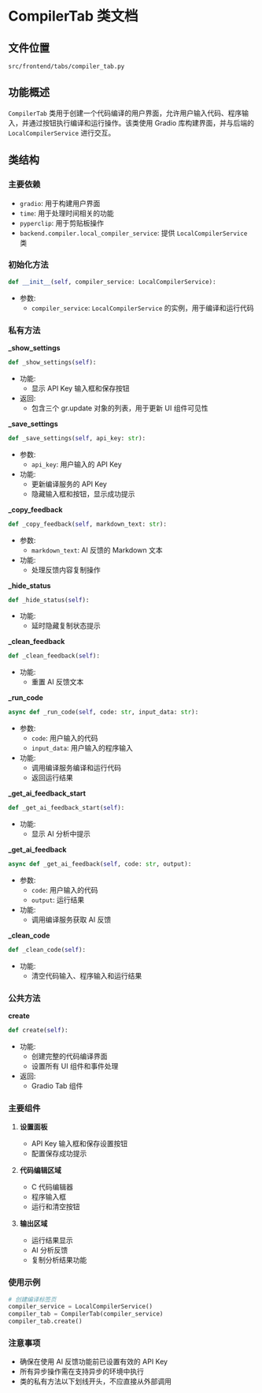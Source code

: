 # CompilerTab 类文档

## 文件位置
`src/frontend/tabs/compiler_tab.py`

## 功能概述
`CompilerTab` 类用于创建一个代码编译的用户界面，允许用户输入代码、程序输入，并通过按钮执行编译和运行操作。该类使用 Gradio 库构建界面，并与后端的 `LocalCompilerService` 进行交互。

## 类结构
### 主要依赖
- `gradio`: 用于构建用户界面
- `time`: 用于处理时间相关的功能
- `pyperclip`: 用于剪贴板操作
- `backend.compiler.local_compiler_service`: 提供 `LocalCompilerService` 类

### 初始化方法
```python
def __init__(self, compiler_service: LocalCompilerService):
```
- 参数:
    - `compiler_service`: `LocalCompilerService` 的实例，用于编译和运行代码

### 私有方法
**_show_settings**
```python
def _show_settings(self):
```
- 功能:
    - 显示 API Key 输入框和保存按钮
- 返回:
    - 包含三个 gr.update 对象的列表，用于更新 UI 组件可见性

**_save_settings**
```python
def _save_settings(self, api_key: str):
```
- 参数:
    - `api_key`: 用户输入的 API Key
- 功能:
    - 更新编译服务的 API Key
    - 隐藏输入框和按钮，显示成功提示

**_copy_feedback**
```python
def _copy_feedback(self, markdown_text: str):
```
- 参数:
    - `markdown_text`: AI 反馈的 Markdown 文本
- 功能:
    - 处理反馈内容复制操作

**_hide_status**
```python
def _hide_status(self):
```
- 功能:
    - 延时隐藏复制状态提示

**_clean_feedback**
```python
def _clean_feedback(self):
```
- 功能:
    - 重置 AI 反馈文本

**_run_code**
```python
async def _run_code(self, code: str, input_data: str):
```
- 参数:
    - `code`: 用户输入的代码
    - `input_data`: 用户输入的程序输入
- 功能:
    - 调用编译服务编译和运行代码
    - 返回运行结果

**_get_ai_feedback_start**
```python
def _get_ai_feedback_start(self):
```
- 功能:
    - 显示 AI 分析中提示

**_get_ai_feedback**
```python
async def _get_ai_feedback(self, code: str, output):
```
- 参数:
    - `code`: 用户输入的代码
    - `output`: 运行结果
- 功能:
    - 调用编译服务获取 AI 反馈

**_clean_code**
```python
def _clean_code(self):
```
- 功能:
    - 清空代码输入、程序输入和运行结果

### 公共方法
**create**
```python
def create(self):
```
- 功能:
    - 创建完整的代码编译界面
    - 设置所有 UI 组件和事件处理
- 返回:
    - Gradio Tab 组件

### 主要组件
1. **设置面板**
   - API Key 输入框和保存设置按钮
   - 配置保存成功提示

2. **代码编辑区域**
   - C 代码编辑器
   - 程序输入框
   - 运行和清空按钮

3. **输出区域**
   - 运行结果显示
   - AI 分析反馈
   - 复制分析结果功能

### 使用示例
```python
# 创建编译标签页
compiler_service = LocalCompilerService()
compiler_tab = CompilerTab(compiler_service)
compiler_tab.create()
```

### 注意事项
- 确保在使用 AI 反馈功能前已设置有效的 API Key
- 所有异步操作需在支持异步的环境中执行
- 类的私有方法以下划线开头，不应直接从外部调用